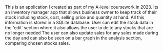 This is an application I created as part of my A-level coursework in 2023. Its an inventory manager app that allows business owner to keep track of their stock including stock, cost, selling price and quantity at hand.
All this information is stored in a SQLite database.
User can edit the stock data in the 'edit' section where it also allows the user to delte any stocks that are no longer needed
The user can also update sales for any sales made during the day and can also be seen on a bar graph in the analysis section, comparing chosen stocks sales.
